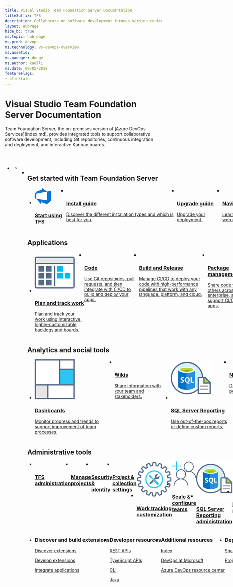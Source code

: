 ```yaml
---
title: Visual Studio Team Foundation Server Documentation 
titleSuffix: TFS
description: Collaborate on software development through version control, work tracking, and continuous integration and delivery with Team Foundation Server.  
layout: HubPage 
hide_bc: true
ms.topic: hub-page
ms.prod: devops 
ms.technology: vs-devops-overview 
ms.assetid: 
ms.manager: douge 
ms.author: kaelli 
ms.date: 09/05/2018
featureFlags:
- clicktale 
---
```


<div id="main" class="v2">
    <div class="container">
        <h1>Visual Studio Team Foundation Server Documentation</h1>
        <p>Team Foundation Server, the on-premises version of [Azure DevOps Services](index.md), provides integrated tools to support collaborative software development, including Git repositories, continuous integration and deployment, and interactive Kanban boards.</p>
        <p style="height: 30px;">&nbsp;</p>
        <ul class="pivots">
            <li>
                <a href="#index"></a>
                <ul id="index">
                    <li class="panelItem" data-index="0">
                        <a class="singlePanelNavItem selected" style="display: none" href="#indexA" data-linktype="self-bookmark"></a>
                        <ul class="panelContent singlePanelContent" id="indexA" style="margin-top: 0px; display: flex; float: left; border: none;">
                            <li class="fullSpan">
                                <a href="#start"> </a>
                                <h2 style="float: left; display: flex;">Get started with Team Foundation Server</h2>
                                <ul id="index1" class="cardsA cols cols4" style="float: left; display: flex;">
                                    <li>
                                        <a href="/vsts/user-guide/index">
                                        <div class="cardSize">
                                                <div class="cardPadding">
                                                    <div class="card">
                                                        <div class="cardImageOuter">
                                                            <div class="cardImage">
                                                                <img src="_img/index/DevOpsSuite.png" alt="" />
                                                            </div>
                                                        </div>
                                                        <div class="cardText">
                                                            <h3>Start using TFS</h3>
                                                        </div>
                                                    </div>
                                                </div>
                                            </div> 
                                        </a>
                                    </li>
                                    <li>
                                        <a href="/tfs/server/install/get-started">
                                        <div class="cardSize">
                                                <div class="cardPadding">
                                                    <div class="card">
                                                        <div class="cardImageOuter">
                                                            <div class="cardImage">
                                                                <img src="https://docs.microsoft.com/media/common/i_download-install.svg" alt="" />
                                                            </div>
                                                        </div>
                                                        <div class="cardText">
                                                            <h3>Install guide</h3>
															<p>Discover the different installation types and which is best for you.</p>
                                                        </div>
                                                    </div>
                                                </div>
                                            </div> 
                                        </a>
                                    </li>
                                    <li>
                                        <a href="/tfs/server/upgrade/get-started">
                                            <div class="cardSize">
                                                <div class="cardPadding">
                                                    <div class="card">
                                                        <div class="cardImageOuter">
                                                            <div class="cardImage">
                                                                <img src="https://docs.microsoft.com/media/common/i_upgrade.svg" alt="" />
                                                            </div>
                                                        </div>
                                                        <div class="cardText">
                                                            <h3>Upgrade guide</h3>
															<p>Upgrade your deployment.</p>
                                                        </div>
                                                    </div>
                                                </div>
                                            </div>
                                        </a>
                                    </li>
                                    <li>
                                        <a href="/vsts/project/navigation/index">
                                            <div class="cardSize">
                                                <div class="cardPadding">
                                                    <div class="card">
                                                        <div class="cardImageOuter">
                                                            <div class="cardImage">
                                                                <img src="https://docs.microsoft.com//media/common/i_portal.svg" alt="" />
                                                            </div>
                                                        </div>
                                                        <div class="cardText">
                                                            <h3>Navigation basics</h3>
                                                            <p>Learn how to work effectively within the web portal. </p>
                                                        </div>
                                                    </div>
                                                </div>
                                            </div>
                                        </a>
                                    </li>
                                </ul>
                                <a href="#index2"></a>
                                <h2 style="float: left; display: flex;">Applications</h2>
                                <ul id="index2" class="cardsA cols cols3" style="float: left; display: flex;">
                                    <li>
                                        <a href="/vsts/index-boards">
                                            <div class="cardSize">
                                                <div class="cardPadding">
                                                    <div class="card">
                                                        <div class="cardImageOuter">
                                                            <div class="cardImage">
                                                                <img src="_img/index/i_kanban.svg" alt="" />
                                                            </div>
                                                        </div>
                                                        <div class="cardText">
                                                            <h3>Plan and track work</h3>
															<p>Plan and track your work using interactive, highly-customizable backlogs and boards.</p>
                                                        </div>
                                                    </div>
                                                </div>
                                            </div>
                                        </a>
                                    </li>
                                    <li>
                                        <a href="/vsts/index-repos">
                                            <div class="cardSize">
                                                <div class="cardPadding">
                                                    <div class="card">
                                                        <div class="cardImageOuter">
                                                            <div class="cardImage">
                                                                <img src="https://docs.microsoft.com/media/common/i_download-install.svg" alt="" />
                                                            </div>
                                                        </div>
                                                        <div class="cardText">
                                                            <h3>Code</h3>
															<p>Use Git repositories, pull requests, and then integrate with CI/CD to build and deploy your apps.</p>
                                                        </div>
                                                    </div>
                                                </div>
                                            </div>
                                        </a>
                                    </li>
                                    <li>
                                        <a href="/vsts/pipelines/index">
                                            <div class="cardSize">
                                                <div class="cardPadding">
                                                    <div class="card">
                                                        <div class="cardImageOuter">
                                                            <div class="cardImage">
                                                                <img src="https://docs.microsoft.com/media/common/i_download-install.svg" alt="" />
                                                            </div>
                                                        </div>
                                                        <div class="cardText">
                                                            <h3>Build and Release</h3>
															<p>Manage CI/CD to deploy your code with high-performance pipelines that work with any language, platform, and cloud. </p>
                                                        </div>
                                                    </div>
                                                </div>
                                            </div>
                                        </a>
                                    </li>
                                    <li>
                                        <a href="/vsts/package/index">
                                            <div class="cardSize">
                                                <div class="cardPadding">
                                                    <div class="card">
                                                        <div class="cardImageOuter">
                                                            <div class="cardImage">
                                                                <img src="https://docs.microsoft.com/media/common/i_management.svg" alt="" />
                                                            </div>
                                                        </div>
                                                        <div class="cardText">
                                                            <h3>Package management</h3>
															<p>Share code with others across your enterprise, and support CI/CD of your apps.</p>
                                                        </div>
                                                    </div>
                                                </div>
                                            </div>
                                        </a>
                                    </li>
                                    <li>
                                        <a href="/vsts/index-test">
                                            <div class="cardSize">
                                                <div class="cardPadding">
                                                    <div class="card">
                                                        <div class="cardImageOuter">
                                                            <div class="cardImage">
                                                                <img src="_img/index/i_exploratory-testing.svg" alt="" />
                                                            </div>
                                                        </div>
                                                        <div class="cardText">
                                                            <h3>Test</h3>
															<p>Improve your overall code quality by using manual and exploratory testing services for your apps.</p>
                                                        </div>
                                                    </div>
                                                </div>
                                            </div>
                                        </a>
                                    </li>                                    
                                </ul>
                                <a href="#index3"></a>
                                <h2 style="float: left; display: flex;">Analytics and social tools</h2>
                                <ul id="index3" class="cardsA cols cols4 panelContent singlePanelContent" style="float: left; display: flex;">
                                    <li>
                                        <a href="/vsts/report/dashboards/index">
                                            <div class="cardSize">
                                                <div class="cardPadding">
                                                    <div class="card">
                                                        <div class="cardImageOuter">
                                                            <div class="cardImage">
                                                                <img src="_img/index/i_dashboard.svg" alt="" />
                                                            </div>
                                                        </div>
                                                        <div class="cardText">
                                                            <h3>Dashboards</h3>
															<p>Monitor progress and trends to support improvement of team processes.</p>
                                                        </div>
                                                    </div>
                                                </div>
                                            </div>
                                        </a>
                                    </li>
                                    <li>
                                        <a href="/vsts/project/wiki/index">
                                            <div class="cardSize">
                                                <div class="cardPadding">
                                                    <div class="card">
                                                        <div class="cardImageOuter">
                                                            <div class="cardImage">
                                                                <img src="https://docs.microsoft.com/media/common/i_reference.svg" alt="" />
                                                            </div>
                                                        </div>
                                                        <div class="cardText">
                                                            <h3>Wikis</h3>
															<p>Share information with your team and stakeholders.</p>
                                                        </div>
                                                    </div>
                                                </div>
                                            </div>
                                        </a>
                                    </li>
                                    <li>
                                        <a href="/vsts/report/sql-reports/index">
                                            <div class="cardSize">
                                                <div class="cardPadding">
                                                    <div class="card">
                                                        <div class="cardImageOuter">
                                                            <div class="cardImage">
                                                                <img src="_img/index/sql-server-reporting.svg" alt="" />
                                                            </div>
                                                        </div>
                                                        <div class="cardText">
                                                            <h3>SQL Server Reporting</h3>
															<p>Use out-of-the-box reports or define custom reports.</p>
                                                        </div>
                                                    </div>
                                                </div>
                                            </div>
                                        </a>
                                    </li>
                                    <li>
                                        <a href="/vsts/notifications/index">
                                            <div class="cardSize">
                                                <div class="cardPadding">
                                                    <div class="card">
                                                        <div class="cardImageOuter">
                                                            <div class="cardImage">
                                                                <img src="https://docs.microsoft.com/media/common/i_alert.svg" alt="" />
                                                            </div>
                                                        </div>
                                                        <div class="cardText">
                                                            <h3>Notifications</h3>
															<p>Define which events generate alerts or post messages in third party tools.</p>
                                                        </div>
                                                    </div>
                                                </div>
                                            </div>
                                        </a>
                                    </li>
                                </ul>
                                <a href="#index4"></a>
                                <h2 style="float: left; display: flex;">Administrative tools</h2>
                                <ul id="index4" class="cardsFTitle cols cols4" style="float: left; display: flex;">
                                    <li>
                                        <a href="/tfs/server/index">
                                        <div class="cardSize">
                                            <div class="cardPadding">
                                                <div class="card">
                                                    <div class="cardImageOuter">
                                                        <div class="cardImage">
                                                            <img src="https://docs.microsoft.com/media/common/i_server.svg" alt="" />
                                                        </div>
                                                    </div>
                                                    <div class="cardText">
                                                        <h3>TFS administration</h3>
                                                    </div>
                                                </div>
                                            </div>
                                        </div>
                                        </a>
                                    </li>
                                    <li>
                                        <a href="/vsts/organizations/projects/index">
                                        <div class="cardSize">
                                            <div class="cardPadding">
                                                <div class="card">
                                                    <div class="cardImageOuter">
                                                        <div class="cardImage">
                                                            <img src="https://docs.microsoft.com/media/common/i_management.svg" alt="" />
                                                        </div>
                                                    </div>
                                                    <div class="cardText">
                                                        <h3>Manage projects</h3>
                                                    </div>
                                                </div>
                                            </div>
                                        </div>
                                        </a>
                                    </li>
                                    <li>
                                        <a href="/vsts/organizations/security/index">
                                        <div class="cardSize">
                                            <div class="cardPadding">
                                                <div class="card">
                                                    <div class="cardImageOuter">
                                                        <div class="cardImage">
                                                            <img src="https://docs.microsoft.com/media/common/i_security-management.svg" alt="" />
                                                        </div>
                                                    </div>
                                                    <div class="cardText">
                                                        <h3>Security &amp; identity</h3>
                                                    </div>
                                                </div>
                                            </div>
                                        </div>
                                        </a>
                                    </li>
                                    <li>
                                        <a href="/vsts/organizations/settings/index">
                                        <div class="cardSize">
                                            <div class="cardPadding">
                                                <div class="card">
                                                    <div class="cardImageOuter">
                                                        <div class="cardImage">
                                                            <img src="https://docs.microsoft.com/media/common/i_tools.svg" alt="" />
                                                        </div>
                                                    </div>
                                                    <div class="cardText">
                                                        <h3>Project &amp; collection settings</h3>
                                                    </div>
                                                </div>
                                            </div>
                                        </div>
                                        </a>
                                    </li>
                                    <li>
                                        <a href="/vsts/reference/index">
                                        <div class="cardSize">
                                            <div class="cardPadding">
                                                <div class="card">
                                                    <div class="cardImageOuter">
                                                        <div class="cardImage">
                                                            <img src="_img/index/i_config-tools.svg" alt="" />
                                                        </div>
                                                    </div>
                                                    <div class="cardText">
                                                        <h3>Work tracking customization</h3>
                                                    </div>
                                                </div>
                                            </div>
                                        </div>
                                        </a>
                                    </li>
                                    <li>
                                        <a href="/vsts/organizations/settings/about-teams-and-settings">
                                        <div class="cardSize">
                                            <div class="cardPadding">
                                                <div class="card">
                                                    <div class="cardImageOuter">
                                                        <div class="cardImage">
                                                            <img src="_img/index/i_configure-teams.svg" alt="" />
                                                        </div>
                                                    </div>
                                                    <div class="cardText">
                                                        <h3>Scale &amp; configure teams</h3>
                                                    </div>
                                                </div>
                                            </div>
                                        </div>
                                        </a>
                                    </li>
                                    <li>
                                        <a href="/report/admin/manage-reports-data-warehouse-cube">
                                        <div class="cardSize">
                                            <div class="cardPadding">
                                                <div class="card">
                                                    <div class="cardImageOuter">
                                                        <div class="cardImage">
                                                            <img src="_img/index/sql-server-reporting.svg" alt="" />
                                                        </div>
                                                    </div>
                                                    <div class="cardText">
                                                        <h3>SQL Server Reporting administration</h3>
                                                    </div>
                                                </div>
                                            </div>
                                        </div>
                                        </a>
                                    </li>
                                    <li>
                                        <a href="/vsts/notifications/index">
                                        <div class="cardSize">
                                            <div class="cardPadding">
                                                <div class="card">
                                                    <div class="cardImageOuter">
                                                        <div class="cardImage">
                                                            <img src="_img/index/i_alert.svg" alt="" />
                                                        </div>
                                                    </div>
                                                    <div class="cardText">
                                                        <h3>Manage notifications</h3>
                                                    </div>
                                                </div>
                                            </div>
                                        </div>
                                        </a>
                                    </li>
                                    <li>
                                        <a href="/vsts/service-hooks/index">
                                        <div class="cardSize">
                                            <div class="cardPadding">
                                                <div class="card">
                                                    <div class="cardImageOuter">
                                                        <div class="cardImage">
                                                            <img src="_img/index/i_service-hooks.svg" alt="" />
                                                        </div>
                                                    </div>
                                                    <div class="cardText">
                                                        <h3>Service hooks</h3>
                                                    </div>
                                                </div>
                                            </div>
                                        </div>
                                        </a>
                                    </li>
                                    <li>
                                        <a href="/vsts/marketplace/index">
                                        <div class="cardSize">
                                            <div class="cardPadding">
                                                <div class="card">
                                                    <div class="cardImageOuter">
                                                        <div class="cardImage">
                                                            <img src="_img/index/i_extensions.svg" alt="" />
                                                        </div>
                                                    </div>
                                                    <div class="cardText">
                                                        <h3>Manage extensions</h3>
                                                    </div>
                                                </div>
                                            </div>
                                        </div>
                                        </a>
                                    </li>
                                </ul>
                        	    <a href="#index5"></a>
                                <ul id="index5" class="cardsW cols cols4 panelContent" style="float: left; display: flex;">
                                    <li>
                                        <div class="cardSize">
                                            <div class="cardPadding">
                                                <div class="card">
                                                    <div class="cardText">
                                                        <h3>Discover and build extensions</h3>
                                                        <p><a href="/vsts/marketplace/overview">Discover extensions</a></p>
                                                        <p><a href="/vsts/extend/index">Develop extensions</a></p>
                                                        <p><a href="/vsts/integrate/index">Integrate applications</a><br/></p>
                                                    </div>
                                                </div>
                                            </div>
                                        </div>
                                    </li>
                                    <li>
                                        <div class="cardSize">
                                            <div class="cardPadding">
                                                <div class="card">
                                                    <div class="cardText">
                                                        <h3>Developer resources</h3>
                                                        <p><a href="https://docs.microsoft.com/en-us/rest/api/vsts/">REST APIs</a></p>
														<p><a href="https://www.visualstudio.com/docs/integrate/extensions/reference/client/core-sdk">TypeScript APIs</a></p>
                                                        <p><a href="https://docs.microsoft.com/en-us/cli/vsts/overview">CLI</a></p>
                                                        <p><a href="/vsts/java/index">Java</a></p>
                                                    </div>
                                                </div>
                                            </div>
                                        </div> 
                                    </li>
                                    <li>
                                        <div class="cardSize">
                                            <div class="cardPadding">
                                                <div class="card">
                                                    <div class="cardText">
                                                        <h3>Additional resources</h3>
                                                        <p><a href="/vsts/index-all">Index</a></p>
                                                        <p><a href="https://www.youtube.com/channel/UC-ikyViYMM69joIAv7dlMsA">DevOps at Microsoft</a></p>
                                                        <p><a href="https://docs.microsoft.com/en-us/azure/devops/learn/">Azure DevOps resource center</a></p>
                                                    </div>
                                                </div>
                                            </div>
                                        </div>
                                    </li>
									<li>
                                        <div class="cardSize">
                                            <div class="cardPadding">
                                                <div class="card">
                                                    <div class="cardText">
                                                        <h3>Deprecated resources</h3>
                                                        <p><a href="/vsts/report/sharepoint-dashboards/">SharePoint integration</a></p>
                                                        <p><a href="/vsts/reference/tfs-ps-sync/">Project Server integration</a></p>
                                                    </div>
                                                </div>
                                            </div>
                                        </div>
                                    </li>
                                </ul>

                            </li>
                        </ul>
                    </li>
                </ul>
            </li>
        </ul>
    </div>
</div>